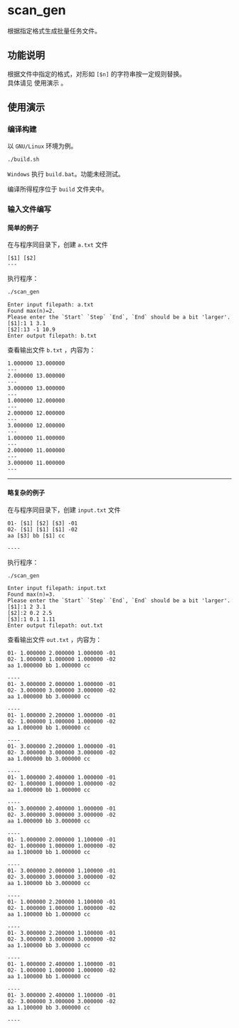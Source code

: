 # scan_gen

根据指定格式生成批量任务文件。

## 功能说明

根据文件中指定的格式，对形如 `[$n]` 的字符串按一定规则替换。  
具体请见 使用演示 。

## 使用演示

### 编译构建

以 `GNU/Linux` 环境为例。

```bash
./build.sh
```

`Windows` 执行 `build.bat`。功能未经测试。  

编译所得程序位于 `build` 文件夹中。

### 输入文件编写

#### 简单的例子

在与程序同目录下，创建 `a.txt` 文件

```
[$1] [$2]
---

```
执行程序：
```bash
./scan_gen
```
```
Enter input filepath: a.txt
Found max(n)=2.
Please enter the `Start` `Step` `End`, `End` should be a bit 'larger'. 
[$1]:1 1 3.1 
[$2]:13 -1 10.9
Enter output filepath: b.txt
```
查看输出文件 `b.txt` ，内容为：
```
1.000000 13.000000
---
2.000000 13.000000
---
3.000000 13.000000
---
1.000000 12.000000
---
2.000000 12.000000
---
3.000000 12.000000
---
1.000000 11.000000
---
2.000000 11.000000
---
3.000000 11.000000
---

```

---

#### 略复杂的例子

在与程序同目录下，创建 `input.txt` 文件

```
01- [$1] [$2] [$3] -01
02- [$1] [$1] [$1] -02
aa [$3] bb [$1] cc

----

```

执行程序：
```bash
./scan_gen
```

```
Enter input filepath: input.txt
Found max(n)=3.
Please enter the `Start` `Step` `End`, `End` should be a bit 'larger'. 
[$1]:1 2 3.1
[$2]:2 0.2 2.5
[$3]:1 0.1 1.11
Enter output filepath: out.txt
```
查看输出文件 `out.txt` ，内容为：

```
01- 1.000000 2.000000 1.000000 -01
02- 1.000000 1.000000 1.000000 -02
aa 1.000000 bb 1.000000 cc

----
01- 3.000000 2.000000 1.000000 -01
02- 3.000000 3.000000 3.000000 -02
aa 1.000000 bb 3.000000 cc

----
01- 1.000000 2.200000 1.000000 -01
02- 1.000000 1.000000 1.000000 -02
aa 1.000000 bb 1.000000 cc

----
01- 3.000000 2.200000 1.000000 -01
02- 3.000000 3.000000 3.000000 -02
aa 1.000000 bb 3.000000 cc

----
01- 1.000000 2.400000 1.000000 -01
02- 1.000000 1.000000 1.000000 -02
aa 1.000000 bb 1.000000 cc

----
01- 3.000000 2.400000 1.000000 -01
02- 3.000000 3.000000 3.000000 -02
aa 1.000000 bb 3.000000 cc

----
01- 1.000000 2.000000 1.100000 -01
02- 1.000000 1.000000 1.000000 -02
aa 1.100000 bb 1.000000 cc

----
01- 3.000000 2.000000 1.100000 -01
02- 3.000000 3.000000 3.000000 -02
aa 1.100000 bb 3.000000 cc

----
01- 1.000000 2.200000 1.100000 -01
02- 1.000000 1.000000 1.000000 -02
aa 1.100000 bb 1.000000 cc

----
01- 3.000000 2.200000 1.100000 -01
02- 3.000000 3.000000 3.000000 -02
aa 1.100000 bb 3.000000 cc

----
01- 1.000000 2.400000 1.100000 -01
02- 1.000000 1.000000 1.000000 -02
aa 1.100000 bb 1.000000 cc

----
01- 3.000000 2.400000 1.100000 -01
02- 3.000000 3.000000 3.000000 -02
aa 1.100000 bb 3.000000 cc

----

```
